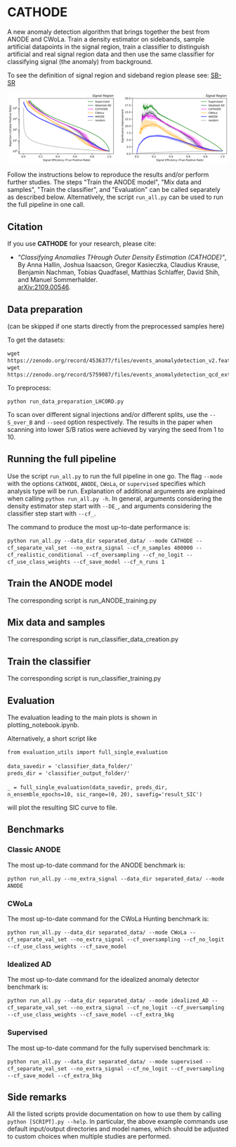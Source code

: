 # CATHODE

A new anomaly detection algorithm that brings together the best from ANODE and CWoLa. Train a density estimator on sidebands, sample artificial datapoints in the signal region, train a classifier to distinguish artificial and real signal region data and then use the same classifier for classifying signal (the anomaly) from background. 

To see the definition of signal region and sideband region please see: [SB-SR](SB-SR.pdf)

![performance comparison](performance_comparison.png)

Follow the instructions below to reproduce the results and/or perform further studies. The steps "Train the ANODE model", "Mix data and samples", "Train the classifier", and "Evaluation" can be called separately as described below. Alternatively, the script `run_all.py` can be used to run the full pipeline in one call.

## Citation
If you use **CATHODE** for your research, please cite:  
- *"Classifying Anomalies THrough Outer Density Estimation (CATHODE)"*,  
By Anna Hallin, Joshua Isaacson, Gregor Kasieczka, Claudius Krause, Benjamin Nachman,
Tobias Quadfasel, Matthias Schlaffer, David Shih, and Manuel Sommerhalder. <br>
[arXiv:2109.00546](https://arxiv.org/abs/2109.00546). 

## Data preparation
(can be skipped if one starts directly from the preprocessed samples here)

To get the datasets:
```
wget https://zenodo.org/record/4536377/files/events_anomalydetection_v2.features.h5
wget https://zenodo.org/record/5759087/files/events_anomalydetection_qcd_extra_inneronly_features.h5
```

To preprocess:
```
python run_data_preparation_LHCORD.py
```
To scan over different signal injections and/or different splits, use the `--S_over_B` and `--seed` option respectively. The results in the paper when scanning into lower S/B ratios were achieved by varying the seed from 1 to 10.

## Running the full pipeline

Use the script `run_all.py` to run the full pipeline in one go. The flag `--mode` with the options `CATHODE`, `ANODE`, `CWoLa`, or `supervised` specifies which analysis type will be run. Explanation of additional arguments are explained when calling `python run_all.py -h`. In general, arguments considering the density estimator step start with `--DE_`, and arguments considering the classifier step start with `--cf_`.

The command to produce the most up-to-date performance is:
```
python run_all.py --data_dir separated_data/ --mode CATHODE --cf_separate_val_set --no_extra_signal --cf_n_samples 400000 --cf_realistic_conditional --cf_oversampling --cf_no_logit --cf_use_class_weights --cf_save_model --cf_n_runs 1
```

## Train the ANODE model

The corresponding script is run_ANODE_training.py

## Mix data and samples

The corresponding script is run_classifier_data_creation.py

## Train the classifier

The corresponding script is run_classifier_training.py

## Evaluation

The evaluation leading to the main plots is shown in plotting_notebook.ipynb.

Alternatively, a short script like
```
from evaluation_utils import full_single_evaluation

data_savedir = 'classifier_data_folder/'
preds_dir = 'classifier_output_folder/'

_ = full_single_evaluation(data_savedir, preds_dir, n_ensemble_epochs=10, sic_range=(0, 20), savefig='result_SIC')
```

will plot the resulting SIC curve to file.


## Benchmarks

### Classic ANODE

The most up-to-date command for the ANODE benchmark is:
```
python run_all.py --no_extra_signal --data_dir separated_data/ --mode ANODE
```

### CWoLa

The most up-to-date command for the CWoLa Hunting benchmark is:
```
python run_all.py --data_dir separated_data/ --mode CWoLa --cf_separate_val_set --no_extra_signal --cf_oversampling --cf_no_logit --cf_use_class_weights --cf_save_model
```

### Idealized AD

The most up-to-date command for the idealized anomaly detector benchmark is:
```
python run_all.py --data_dir separated_data/ --mode idealized_AD --cf_separate_val_set --no_extra_signal --cf_no_logit --cf_oversampling --cf_use_class_weights --cf_save_model --cf_extra_bkg
```

### Supervised

The most up-to-date command for the fully supervised benchmark is:
```
python run_all.py --data_dir separated_data/ --mode supervised --cf_separate_val_set --no_extra_signal --cf_no_logit --cf_oversampling --cf_save_model --cf_extra_bkg
```

## Side remarks

All the listed scripts provide documentation on how to use them by calling `python [SCRIPT].py --help`. In particular, the above example commands use default input/output directories and model names, which should be adjusted to custom choices when multiple studies are performed.

